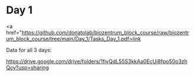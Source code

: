 # Day 1 

<a href="https://github.com/donatolab/biozentrum_block_course/raw/biozentrum_block_course/tree/main/Day_1/Tasks_Day_1.pdf>link</a>

Data for all 3 days:

https://drive.google.com/drive/folders/1fiyQdL55S3kkAa0EcUj8fpo50o3zhQcy?usp=sharing
